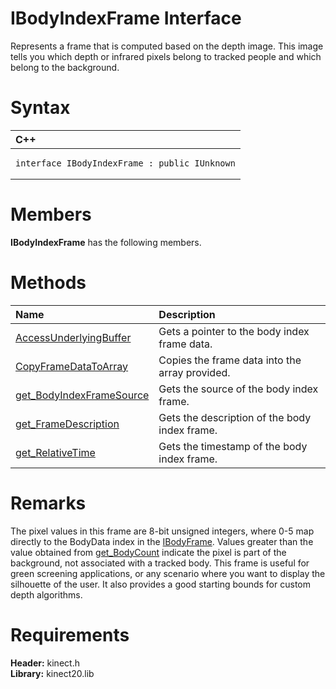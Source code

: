 IBodyIndexFrame Interface  
=========================  

Represents a frame that is computed based on the depth image. This image tells you which depth or infrared pixels belong to tracked people and which belong to the background. <span id="syntaxSection"></span>

Syntax  
======  

<table>
<colgroup>
<col width="100%" />
</colgroup>
<thead>
<tr class="header">
<th align="left">C++</th>
</tr>
</thead>
<tbody>
<tr class="odd">
<td align="left"><pre><code>interface IBodyIndexFrame : public IUnknown</code></pre></td>
</tr>
</tbody>
</table>

<span id="classMembersSection"></span>

Members  
=======  

**IBodyIndexFrame** has the following members.  

<span id="publicmethodsSection"></span>

Methods  
=======  

<table>
<colgroup>
<col width="30%" />
<col width="60%" />
</colgroup>
<thead>
<tr class="header">
<th align="left">Name</th>
<th align="left">Description</th>
</tr>
</thead>
<tbody>
<tr class="odd">
<td align="left"><a href="IBodyIndexFrame_Interface/Methods/AccessUnderlyingBuffer.md">AccessUnderlyingBuffer</a></td>
<td align="left">Gets a pointer to the body index frame data.</td>
</tr>
<tr class="even">
<td align="left"><a href="IBodyIndexFrame_Interface/Methods/CopyFrameDataToArray_Method.md">CopyFrameDataToArray</a></td>
<td align="left">Copies the frame data into the array provided.</td>
</tr>
<tr class="odd">
<td align="left"><a href="IBodyIndexFrame_Interface/Methods/get_BodyIndexFrameSource.md">get_BodyIndexFrameSource</a></td>
<td align="left">Gets the source of the body index frame.</td>
</tr>
<tr class="even">
<td align="left"><a href="IBodyIndexFrame_Interface/Methods/get_FrameDescription_Method.md">get_FrameDescription</a></td>
<td align="left">Gets the description of the body index frame.</td>
</tr>
<tr class="odd">
<td align="left"><a href="IBodyIndexFrame_Interface/Methods/get_RelativeTime_Method.md">get_RelativeTime</a></td>
<td align="left">Gets the timestamp of the body index frame.</td>
</tr>
</tbody>
</table>

<span id="remarks"></span>

Remarks  
=======  

The pixel values in this frame are 8-bit unsigned integers, where 0-5 map directly to the BodyData index in the [IBodyFrame](IBodyFrame_Interface.md). Values greater than the value obtained from [get\_BodyCount](IBodyFrameSource_Interface/Methods/get_BodyCount_Method.md) indicate the pixel is part of the background, not associated with a tracked body. This frame is useful for green screening applications, or any scenario where you want to display the silhouette of the user. It also provides a good starting bounds for custom depth algorithms.  

<span id="requirements"></span>

Requirements  
============  

**Header:** kinect.h  
**Library:** kinect20.lib  



<!--Please do not edit the data in the comment block below.-->
<!--
TOCTitle : IBodyIndexFrame Interface
RLTitle : IBodyIndexFrame Interface
KeywordK : IBodyIndexFrame interface, about
HelpPriority : 2
TopicType : apiref
KeywordF : IBodyIndexFrame
KeywordF : Microsoft.Kinect.kinect.IBodyIndexFrame
KeywordA : T:Microsoft.Kinect.kinect.IBodyIndexFrame
AssetID : T:Microsoft.Kinect.kinect.IBodyIndexFrame
Locale : en-us
CommunityContent : 1
APIType : Managed
APILocation : 
APIName : Microsoft.Kinect.kinect.IBodyIndexFrame
TargetOS : Windows
TopicType : kbSyntax
DevLang : C++
DocSet : K4Wv2
ProjType : K4Wv2Proj
Technology : Kinect for Windows
Product : Kinect for Windows SDK v2
productversion : 20
-->
